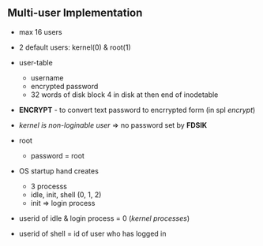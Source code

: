 ## Multi-user Implementation

- max 16 users
- 2 default users: kernel(0) & root(1)

- user-table
    - username
    - encrypted password
    - 32 words of disk block 4 in disk at then end of inodetable

- **ENCRYPT** - to convert text password to encrrypted form (in spl *encrypt*)

- *kernel is non-loginable user* => no password set by **FDSIK**

- root
    - password = root

- OS startup hand creates
    - 3 processs
    - idle, init, shell (0, 1, 2)
    - init => login process

- userid of idle & login process = 0 (*kernel processes*)
- userid of shell = id of user who has logged in
